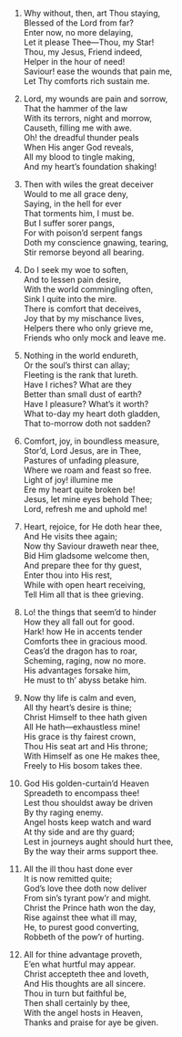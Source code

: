 1. Why without, then, art Thou staying,  
   Blessed of the Lord from far?  
   Enter now, no more delaying,  
   Let it please Thee—Thou, my Star!  
   Thou, my Jesus, Friend indeed,  
   Helper in the hour of need!  
   Saviour! ease the wounds that pain me,  
   Let Thy comforts rich sustain me.
   
2. Lord, my wounds are pain and sorrow,  
   That the hammer of the law  
   With its terrors, night and morrow,  
   Causeth, filling me with awe.  
   Oh! the dreadful thunder peals  
   When His anger God reveals,  
   All my blood to tingle making,  
   And my heart’s foundation shaking!
   
3. Then with wiles the great deceiver  
   Would to me all grace deny,  
   Saying, in the hell for ever  
   That torments him, I must be.  
   But I suffer sorer pangs,  
   For with poison’d serpent fangs  
   Doth my conscience gnawing, tearing,  
   Stir remorse beyond all bearing.
   
4. Do I seek my woe to soften,  
   And to lessen pain desire,  
   With the world commingling often,  
   Sink I quite into the mire.  
   There is comfort that deceives,  
   Joy that by my mischance lives,  
   Helpers there who only grieve me,  
   Friends who only mock and leave me.
   
5. Nothing in the world endureth,  
   Or the soul’s thirst can allay;  
   Fleeting is the rank that lureth.  
   Have I riches? What are they  
   Better than small dust of earth?  
   Have I pleasure? What’s it worth?  
   What to-day my heart doth gladden,  
   That to-morrow doth not sadden?
   
6. Comfort, joy, in boundless measure,  
   Stor’d, Lord Jesus, are in Thee,  
   Pastures of unfading pleasure,  
   Where we roam and feast so free.  
   Light of joy! illumine me  
   Ere my heart quite broken be!  
   Jesus, let mine eyes behold Thee;  
   Lord, refresh me and uphold me!
   
7. Heart, rejoice, for He doth hear thee,  
   And He visits thee again;  
   Now thy Saviour draweth near thee,  
   Bid Him gladsome welcome then,  
   And prepare thee for thy guest,  
   Enter thou into His rest,  
   While with open heart receiving,  
   Tell Him all that is thee grieving.
   
8. Lo! the things that seem’d to hinder  
   How they all fall out for good.  
   Hark! how He in accents tender  
   Comforts thee in gracious mood.  
   Ceas’d the dragon has to roar,  
   Scheming, raging, now no more.  
   His advantages forsake him,  
   He must to th’ abyss betake him.
   
9. Now thy life is calm and even,  
   All thy heart’s desire is thine;  
   Christ Himself to thee hath given  
   All He hath—exhaustless mine!  
   His grace is thy fairest crown,  
   Thou His seat art and His throne;  
   With Himself as one He makes thee,  
   Freely to His bosom takes thee.
   
10. God His golden-curtain’d Heaven  
   Spreadeth to encompass thee!  
   Lest thou shouldst away be driven  
   By thy raging enemy.  
   Angel hosts keep watch and ward  
   At thy side and are thy guard;  
   Lest in journeys aught should hurt thee,  
   By the way their arms support thee.
   
11. All the ill thou hast done ever  
    It is now remitted quite;  
    God’s love thee doth now deliver  
    From sin’s tyrant pow’r and might.  
    Christ the Prince hath won the day,  
    Rise against thee what ill may,  
    He, to purest good converting,  
    Robbeth of the pow’r of hurting.
    
12. All for thine advantage proveth,  
    E’en what hurtful may appear.  
    Christ accepteth thee and loveth,  
    And His thoughts are all sincere.  
    Thou in turn but faithful be,  
    Then shall certainly by thee,  
    With the angel hosts in Heaven,  
    Thanks and praise for aye be given.
